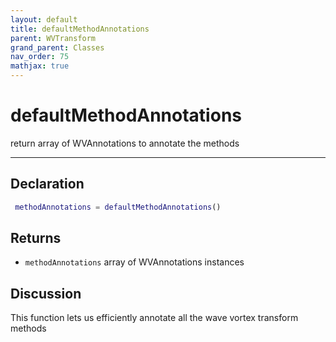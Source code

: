 ```yaml
---
layout: default
title: defaultMethodAnnotations
parent: WVTransform
grand_parent: Classes
nav_order: 75
mathjax: true
---
```


#  defaultMethodAnnotations

return array of WVAnnotations to annotate the methods


---

## Declaration
```matlab
 methodAnnotations = defaultMethodAnnotations()
```
## Returns
+ `methodAnnotations`  array of WVAnnotations instances

## Discussion

  This function lets us efficiently annotate all the wave vortex transform
  methods
 
      
